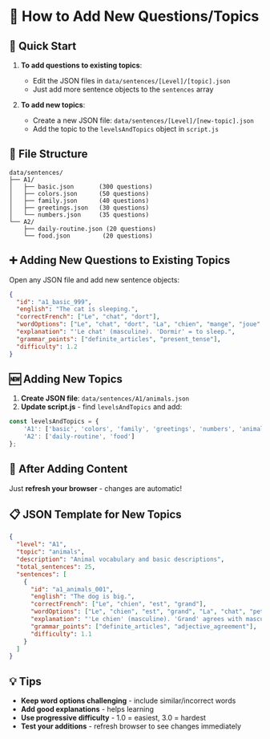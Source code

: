 # 📝 How to Add New Questions/Topics

## 🎯 Quick Start

1. **To add questions to existing topics**:
   - Edit the JSON files in `data/sentences/[Level]/[topic].json`
   - Just add more sentence objects to the `sentences` array

2. **To add new topics**:
   - Create a new JSON file: `data/sentences/[Level]/[new-topic].json`
   - Add the topic to the `levelsAndTopics` object in `script.js`

## 📁 File Structure

```
data/sentences/
├── A1/
│   ├── basic.json       (300 questions)
│   ├── colors.json      (50 questions)
│   ├── family.json      (40 questions)
│   ├── greetings.json   (30 questions)
│   └── numbers.json     (35 questions)
└── A2/
    ├── daily-routine.json (20 questions)
    └── food.json         (20 questions)
```

## ➕ Adding New Questions to Existing Topics

Open any JSON file and add new sentence objects:

```json
{
  "id": "a1_basic_999",
  "english": "The cat is sleeping.",
  "correctFrench": ["Le", "chat", "dort"],
  "wordOptions": ["Le", "chat", "dort", "La", "chien", "mange", "joue", "cours"],
  "explanation": "'Le chat' (masculine). 'Dormir' = to sleep.",
  "grammar_points": ["definite_articles", "present_tense"],
  "difficulty": 1.2
}
```

## 🆕 Adding New Topics

1. **Create JSON file**: `data/sentences/A1/animals.json`
2. **Update script.js** - find `levelsAndTopics` and add:
```javascript
const levelsAndTopics = {
    'A1': ['basic', 'colors', 'family', 'greetings', 'numbers', 'animals'],
    'A2': ['daily-routine', 'food']
};
```

## 🔄 After Adding Content

Just **refresh your browser** - changes are automatic!

## 📋 JSON Template for New Topics

```json
{
  "level": "A1",
  "topic": "animals",
  "description": "Animal vocabulary and basic descriptions",
  "total_sentences": 25,
  "sentences": [
    {
      "id": "a1_animals_001",
      "english": "The dog is big.",
      "correctFrench": ["Le", "chien", "est", "grand"],
      "wordOptions": ["Le", "chien", "est", "grand", "La", "chat", "petit", "grosse"],
      "explanation": "'Le chien' (masculine). 'Grand' agrees with masculine noun.",
      "grammar_points": ["definite_articles", "adjective_agreement"],
      "difficulty": 1.1
    }
  ]
}
```

## 💡 Tips

- **Keep word options challenging** - include similar/incorrect words
- **Add good explanations** - helps learning
- **Use progressive difficulty** - 1.0 = easiest, 3.0 = hardest
- **Test your additions** - refresh browser to see changes immediately